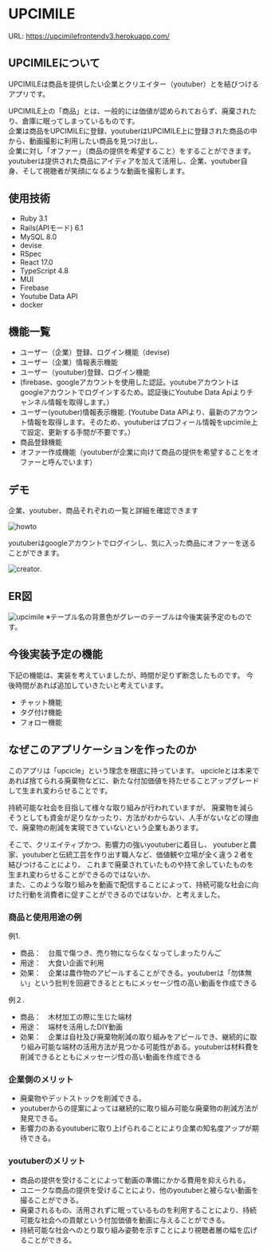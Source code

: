 # UPCIMILE
URL: https://upcimilefrontendv3.herokuapp.com/

## UPCIMILEについて
UPCIMILEは商品を提供したい企業とクリエイター（youtuber）とを結びつけるアプリです。  
  
UPCIMILE上の「商品」とは、一般的には価値が認められておらず、廃棄されたり、倉庫に眠ってしまっているものです。  
企業は商品をUPCIMILEに登録、youtuberはUPCIMILE上に登録された商品の中から、動画撮影に利用したい商品を見つけ出し、  
企業に対し「オファー」（商品の提供を希望すること）をすることができます。  
youtuberは提供された商品にアイディアを加えて活用し、企業、youtuber自身、そして視聴者が笑顔になるような動画を撮影します。  

## 使用技術

 - Ruby 3.1
 - Rails(APIモード) 6.1
 - MySQL 8.0
 - devise
 - RSpec
 - React 17.0
 - TypeScript 4.8
 - MUI
 - Firebase
 - Youtube Data API
 - docker

## 機能一覧
- ユーザー（企業）登録、ログイン機能（devise)
- ユーザー（企業）情報表示機能
- ユーザー（youtuber)登録、ログイン機能　　
- (firebase、googleアカウントを使用した認証。youtubeアカウントはgoogleアカウントでログインするため。認証後にYoutube Data Apiよりチャンネル情報を取得します。）
- ユーザー(youtuber)情報表示機能. 
(Youtube Data APIより、最新のアカウント情報を取得します。そのため、youtuberはプロフィール情報をupcimile上で設定、更新する手間が不要です。）
- 商品登録機能
- オファー作成機能（youtuberが企業に向けて商品の提供を希望することをオファーと呼んでいます）
  
## デモ
企業、youtuber、商品それぞれの一覧と詳細を確認できます  
  
![howto](https://user-images.githubusercontent.com/100851463/189907584-71933a24-6f4f-4f0a-b17a-be1c58940652.gif)
  
  
youtuberはgoogleアカウントでログインし、気に入った商品にオファーを送ることができます。  
  
![creator](https://user-images.githubusercontent.com/100851463/189906914-e81be14d-a31c-418b-8532-bf39b33a639f.gif). 
  

## ER図
![upcimile](https://user-images.githubusercontent.com/100851463/189827729-a4242b23-66ac-4301-9107-50ab16116ed1.jpg)
※テーブル名の背景色がグレーのテーブルは今後実装予定のものです。

## 今後実装予定の機能
下記の機能は、実装を考えていましたが、時間が足りず断念したものです。
今後時間があれば追加していきたいと考えています。
* チャット機能
* タグ付け機能
* フォロー機能

## なぜこのアプリケーションを作ったのか

このアプリは「upcicle」という理念を根底に持っています。
upcicleとは本来であれば捨てられる廃棄物などに、新たな付加価値を持たせることアップグレードして生まれ変わらせることです。

持続可能な社会を目指して様々な取り組みが行われていますが、
廃棄物を減らそうとしても資金が足りなかったり、方法がわからない、人手がないなどの理由で、廃棄物の削減を実現できていないという企業もあります。

そこで、クリエイティブかつ、影響力の強いyoutuberに着目し、
youtuberと農家、youtuberと伝統工芸を作り出す職人など、価値観や立場が全く違う２者を結びつけることにより、
これまで廃棄されていたものや持て余していたものを生まれ変わらせることができるのではないか、  
また、このような取り組みを動画で配信することによって、持続可能な社会に向けた行動を消費者に促すことができるのではないか、と考えました。

### 商品と使用用途の例
  
例1. 
+ 商品：　台風で傷つき、売り物にならなくなってしまったりんご
+ 用途：　大食い企画で利用
+ 効果：　企業は農作物のアピールすることができる。youtuberは「勿体無い」という批判を回避できるとともにメッセージ性の高い動画を作成できる
  
例２. 
+ 商品：　木材加工の際に生じた端材
+ 用途：　端材を活用したDIY動画
+ 効果：　企業は自社及び廃棄物削減の取り組みをアピールでき、継続的に取り組み可能な端材の活用方法が見つかる可能性がある。youtuberは材料費を削減できるとともにメッセージ性の高い動画を作成できる

### 企業側のメリット
* 廃棄物やデットストックを削減できる。
* youtuberからの提案によっては継続的に取り組み可能な廃棄物の削減方法が発見できる。
* 影響力のあるyoutuberに取り上げられることにより企業の知名度アップが期待できる。

### youtuberのメリット
* 商品の提供を受けることによって動画の準備にかかる費用を抑えられる。
* ユニークな商品の提供を受けることにより、他のyoutuberと被らない動画を撮ることができる。
* 廃棄されるもの、活用されずに眠っているものを利用することにより、持続可能な社会への貢献という付加価値を動画に与えることができる。
* 持続可能な社会へのとり取り組み姿勢を示すことにより視聴者層の幅を広げることができる。
